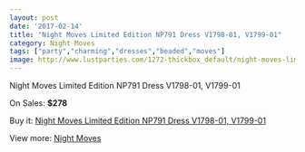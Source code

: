 ```yaml
---
layout: post
date: '2017-02-14'
title: "Night Moves Limited Edition NP791 Dress V1798-01, V1799-01"
category: Night Moves
tags: ["party","charming","dresses","beaded","moves"]
image: http://www.lustparties.com/1272-thickbox_default/night-moves-limited-edition-np791-dress-v1798-01-v1799-01.jpg
---
```

Night Moves Limited Edition NP791 Dress V1798-01, V1799-01

On Sales: **$278**
<a href="https://www.lustparties.com/en/night-moves/408-night-moves-limited-edition-np791-dress-v1798-01-v1799-01.html"><amp-img layout="responsive" width="600" height="600" src="//www.lustparties.com/1272-thickbox_default/night-moves-limited-edition-np791-dress-v1798-01-v1799-01.jpg" alt="Night Moves Limited Edition NP791 Dress V1798-01, V1799-01 0" /></a>

Buy it: [Night Moves Limited Edition NP791 Dress V1798-01, V1799-01](https://www.lustparties.com/en/night-moves/408-night-moves-limited-edition-np791-dress-v1798-01-v1799-01.html "Night Moves Limited Edition NP791 Dress V1798-01, V1799-01")

View more: [Night Moves](https://www.lustparties.com/en/3-night-moves "Night Moves")